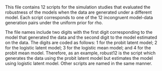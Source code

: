 This file contains 12 scripts for the simulation studies that evaluated the robustness of the models when the data are generated under a different model. Each script corresponds to one of the 12 incongruent model-data generation pairs under the uniform prior for rho. 

The file names include two digits with the first digit corresponding to the model that generated the data and the second digit to the model estimated on the data. The digits are coded as follows: 1 for the probit latent model; 2 for the logistic latent model; 3 for the logistic mean model; and 4 for the probit mean model. Therefore, as an example, robust12 is the script which generates the data using the probit latent model but estimates the model using logistic latent model. Other scripts are named in the same manner.  

